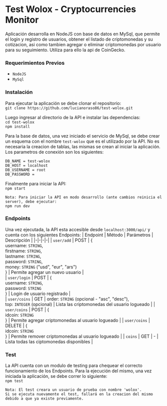 # Test Wolox - Cryptocurrencies Monitor

Aplicación desarrolla en NodeJS con base de datos en MySql, que permite el login y registro de usuarios, obtener el listado de criptomonedas y su cotizacion, asi como tambien agregar o eliminar criptomonedas por usuario para su seguimiento. Utiliza para ello la api de CoinGecko.

### Requerimientos Previos

* `NodeJS`
* `MySql`

### Instalación 

Para ejecutar la aplicación se debe clonar el repositorio:<br />
`git clone https://github.com/lucianoraso86/test-wolox.git`

Luego ingresar al directorio de la API e instalar las dependencias:<br />
`cd test-wolox`<br />
`npm install`

Para la base de datos, una vez iniciado el servicio de MySql, se debe crear un esquema con el nombre `test-wolox` que es el utilizado por la API. No es necesaria la creacion de tablas, las mismas se crean al iniciar la aplicación. Los parametros de conexión son los siguientes:
```
DB_NAME = test-wolox
DB_HOST = localhost
DB_USERNAME = root 
DB_PASSWORD =
```
Finalmente para iniciar la API:<br />
`npm start`
```
Nota: Para iniciar la API en modo desarrollo (ante cambios reinicia el server), debe ejecutar:
npm run dev
```

### Endpoints

Una vez ejecutada, la API esta accesible desde `localhost:3000/api/` y cuenta con los siguientes Endpoints:
| Endpoint | Método | Parámetros | Descripción |
|-|-|-|-|
| `user/add` | POST | {<br /> username: `STRING`,<br /> firstname: `STRING`,<br /> lastname: `STRING`,<br /> password: `STRING`,<br /> money: `STRING` ("usd", "eur", "ars") <br />} | Permite agregar un nuevo usuario |   
| `user/login`  | POST | {<br /> username: `STRING`,  <br /> password: `STRING`<br />} | Login de usuario registrado |                                                  
| `user/coins`  | GET | order: `STRING` (opcional - "asc", "desc"),<br /> top: `INTEGER` (opcional) | Lista las criptomonedas del usuario logueado |
| `user/coins` | POST | {<br /> idcoin: `STRING` <br />} | Permite agregar criptomonedas al usuario logueado |
| `user/coins` | DELETE | {<br /> idcoin: `STRING` <br />} | Permite remover criptomonedas al usuario logueado |
| `coins` | GET | - | Lista todas las ciptomonedas disponibles |     

### Test

La API cuenta con un modulo de testing para chequear el correcto funcionamiento de los Endpoints. Para la ejecución del mismo, una vez iniciada la aplicación, se debe correr lo siguiente: <br />
`npm test`
```
Nota: El test creara un usuario de prueba con nombre 'wolox'. 
Si se ejecuta nuevamente el test, fallará en la creacion del mismo debido a que ya existe previamente.
```
